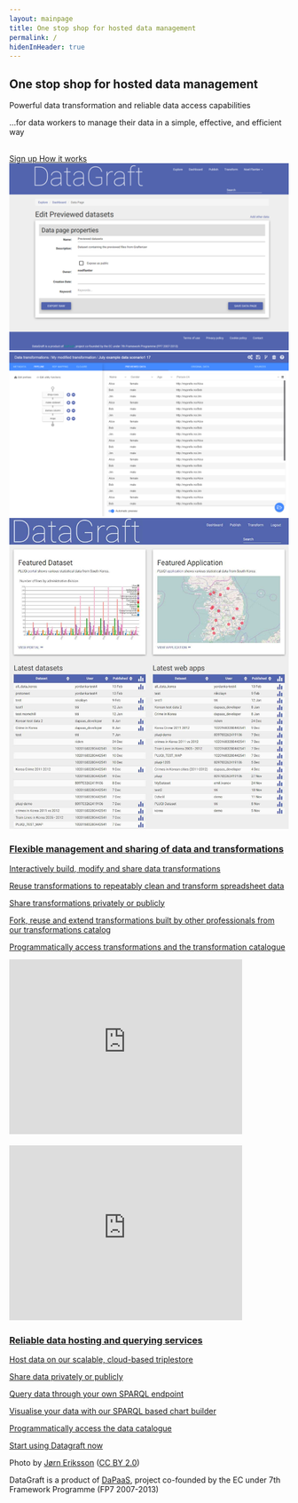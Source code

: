 ```yaml
---
layout: mainpage
title: One stop shop for hosted data management
permalink: /
hidenInHeader: true
---
```


<div class="first-screen mdl-grid">
<div class="max-width-container mdl-grid">
<div class="mdl-cell mdl-cell--6-col mdl-cell--middle mdl-cell--12-col-tablet mdl-cell--12-col-phone" markdown="1">

## One stop shop for hosted data management

Powerful data transformation and reliable data access capabilities

…for data workers to manage their data in a simple, effective, and efficient way

<br>
<a href="https://datagraft.net/pages/register" class="mdl-button mdl-js-button mdl-button--raised sign-up">
  Sign up
</a>
<a href="#howItWorks" class="scroll mdl-button mdl-js-button  sign-in">
  How it works
</div>
<div class="mdl-cell mdl-cell--1-col mdl-cell--hide-tablet mdl-cell--hide-phone"></div>
<div class="mdl-cell mdl-cell--5-col mdl-cell--12-col-tablet mdl-cell--middle mdl-cell--hide-phone" id="screenshots-container">

<div class="screenshot"><img alt="" src="/static/images/datagraft.png"></div>
<div class="screenshot"><img alt="" src="/static/images/grafterizer.png"></div>
<div class="screenshot"><img alt="" src="/static/images/home.jpg"></div>
</div>
</div>
</div>

<div id="howItWorks" class="second-screen mdl-grid">
<div class="max-width-container mdl-grid">
<div class="mdl-cell mdl-cell--12-col mdl-cell--middle">
<div class="mdl-grid white-space-top white-space-bottom">
<div class="mdl-cell mdl-cell--5-col " markdown="1">

### Flexible management and sharing of data and transformations

Interactively build, modify and share data transformations

Reuse transformations to repeatably clean and transform spreadsheet data

Share transformations privately or publicly

Fork, reuse and extend transformations built by other professionals from our transformations catalog

Programmatically access transformations and the transformation catalogue


</div>
<div class="mdl-cell mdl-cell--1-col mdl-cell--hide-tablet mdl-cell--hide-phone"></div>
<div class="mdl-cell mdl-cell--6-col mdl-cell--middle">
    <iframe width="420" height="315" src="https://www.youtube.com/embed/PMim5BNqUag" frameborder="0" allowfullscreen></iframe>
</div>
</div>
<br>
<div class="mdl-grid white-space-bottom">
<div class="mdl-cell mdl-cell--6-col mdl-cell--middle">
    <iframe width="420" height="315" src="https://www.youtube.com/embed/PMim5BNqUag" frameborder="0" allowfullscreen></iframe>
</div>
<div class="mdl-cell mdl-cell--1-col mdl-cell--hide-tablet mdl-cell--hide-phone"></div>
<div class="mdl-cell mdl-cell--5-col" markdown="1">

### Reliable data hosting and querying services

Host data on our scalable, cloud-based triplestore

Share data privately or publicly

Query data through your own SPARQL endpoint

Visualise your data with our SPARQL based chart builder

Programmatically access the data catalogue

</div>
    </div>
</div>
</div>
</div>
<div class="third-screen mdl-grid" id="howItWorks2">

<div class="mdl-cell mdl-cell--middle mdl-cell--12-col start-using-now">
    <a href="https://datagraft.net/pages/register" class="mdl-button mdl-js-button mdl-button--raised mdl-button--colored start-using-now">
      Start using Datagraft now
    </a>
</div>

</div>

<div class="last-screen mdl-grid">
<div class="photoby mdl-cell mdl-cell--bottom" markdown="1">
<p>
Photo by <a href="https://www.flickr.com/photos/jorneriksson/" target="_blank">Jørn Eriksson</a> (<a href="https://creativecommons.org/licenses/by/2.0/" target="_blank">CC BY 2.0</a>)
</p>
</div>

<div class="mdl-cell mdl-cell--6-col mdl-cell--bottom" markdown="1">

DataGraft is a product of [DaPaaS](http://dapaas.eu), project co-founded by the EC under 7th Framework Programme (FP7 2007-2013)

</div>
</div>
